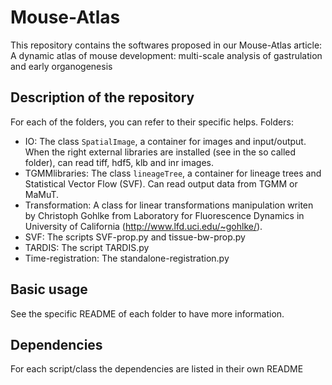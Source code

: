 # Mouse-Atlas

This repository contains the softwares proposed in our Mouse-Atlas article: A dynamic atlas of mouse development: multi-scale analysis of gastrulation and early organogenesis

## Description of the repository
For each of the folders, you can refer to their specific helps.
Folders:
  - IO: The class `SpatialImage`, a container for images and input/output. When the right external libraries are installed (see in the so called folder), can read tiff, hdf5, klb and inr images.
  - TGMMlibraries: The class `lineageTree`, a container for lineage trees and Statistical Vector Flow (SVF). Can read output data from TGMM or MaMuT.
  - Transformation: A class for linear transformations manipulation writen by Christoph Gohlke from Laboratory for Fluorescence Dynamics in University of California (http://www.lfd.uci.edu/~gohlke/).
  - SVF: The scripts SVF-prop.py and tissue-bw-prop.py
  - TARDIS: The script TARDIS.py
  - Time-registration: The standalone-registration.py

## Basic usage
See the specific README of each folder to have more information.

## Dependencies
For each script/class the dependencies are listed in their own README